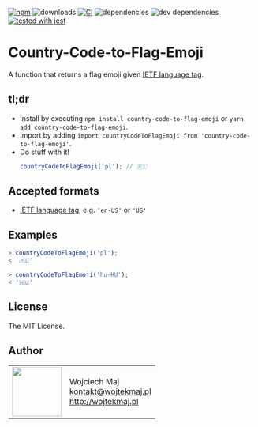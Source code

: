 [![npm](https://img.shields.io/npm/v/country-code-to-flag-emoji.svg)](https://www.npmjs.com/package/country-code-to-flag-emoji) ![downloads](https://img.shields.io/npm/dt/country-code-to-flag-emoji.svg) [![CI](https://github.com/wojtekmaj/country-code-to-flag-emoji/workflows/CI/badge.svg)](https://github.com/wojtekmaj/country-code-to-flag-emoji/actions) ![dependencies](https://img.shields.io/david/wojtekmaj/country-code-to-flag-emoji.svg) ![dev dependencies](https://img.shields.io/david/dev/wojtekmaj/country-code-to-flag-emoji.svg) [![tested with jest](https://img.shields.io/badge/tested_with-jest-99424f.svg)](https://github.com/facebook/jest)

# Country-Code-to-Flag-Emoji
A function that returns a flag emoji given [IETF language tag].

## tl;dr
* Install by executing `npm install country-code-to-flag-emoji` or `yarn add country-code-to-flag-emoji`.
* Import by adding `import countryCodeToFlagEmoji from 'country-code-to-flag-emoji'`.
* Do stuff with it!
    ```js
    countryCodeToFlagEmoji('pl'); // 🇵🇱
    ```

## Accepted formats
* [IETF language tag], e.g. `'en-US'` or `'US'`

## Examples

```js
> countryCodeToFlagEmoji('pl');
< '🇵🇱'

> countryCodeToFlagEmoji('hu-HU');
< '🇭🇺'
```

## License

The MIT License.

## Author

<table>
  <tr>
    <td>
      <img src="https://github.com/wojtekmaj.png?s=100" width="100">
    </td>
    <td>
      Wojciech Maj<br />
      <a href="mailto:kontakt@wojtekmaj.pl">kontakt@wojtekmaj.pl</a><br />
      <a href="http://wojtekmaj.pl">http://wojtekmaj.pl</a>
    </td>
  </tr>
</table>

[IETF language tag]: https://en.wikipedia.org/wiki/IETF_language_tag

